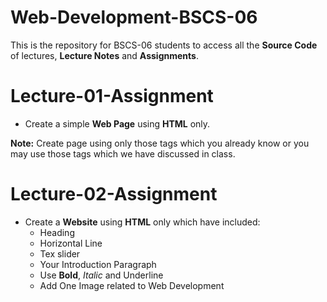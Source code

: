 # Web-Development-BSCS-06

This is the repository for BSCS-06 students to access all the **Source Code** of lectures, **Lecture Notes** and **Assignments**.

# Lecture-01-Assignment

- Create a simple **Web Page** using **HTML** only.

**Note:** Create page using only those tags which you already know or you may use those tags which we have discussed in class.

# Lecture-02-Assignment

- Create a **Website** using **HTML** only which have included:
  - Heading
  - Horizontal Line
  - Tex slider
  - Your Introduction Paragraph
  - Use **Bold**, _Italic_ and Underline
  - Add One Image related to Web Development
